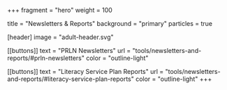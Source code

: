 +++
fragment = "hero"
weight = 100

title = "Newsletters & Reports"
background = "primary"
particles = true

[header]
  image = "adult-header.svg"

[[buttons]]
  text = "PRLN Newsletters"
  url = "tools/newsletters-and-reports/#prln-newsletters"
  color = "outline-light"

[[buttons]]
  text = "Literacy Service Plan Reports"
  url = "tools/newsletters-and-reports/#literacy-service-plan-reports"
  color = "outline-light"
+++

<!--more-->


